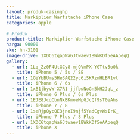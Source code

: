 ```yaml
---
layout: produk-casinghp
title: Markiplier Warfstache iPhone Case
categories: apple

# Produk
product-title: Markiplier Warfstache iPhone Case
harga: 90000
sku: hn-3101
image-drive: 1XDC6tqapWa6Jtwaev1BWkKDf5eAApeqQ
gallery:
  - url: 1Lq_Zz0F4UtGCy8-mjOVmPX-YGTtv5o0k
    title: iPhone 5 / 5s / SE
  - url: 1GiYbBUms5He3AQ22yc6iSKRzmHLBR1vt
    title: iPhone 6 / 6s
  - url: 1xB1jbyvW-X7R1-jjfbwNoGn5kH2JqL_z
    title: iPhone 6 Plus / 6s Plus
  - url: 1EJE8JcqCbnNxBKmoeMpGJcQf9sT0eAhs
    title: iPhone 7 / 8
  - url: 1seRjpQycQE3jnoI9njf5YadCgvWsIrK_
    title: iPhone 7 Plus / 8 Plus
  - url: 1XDC6tqapWa6Jtwaev1BWkKDf5eAApeqQ
    title: iPhone X
---
```

